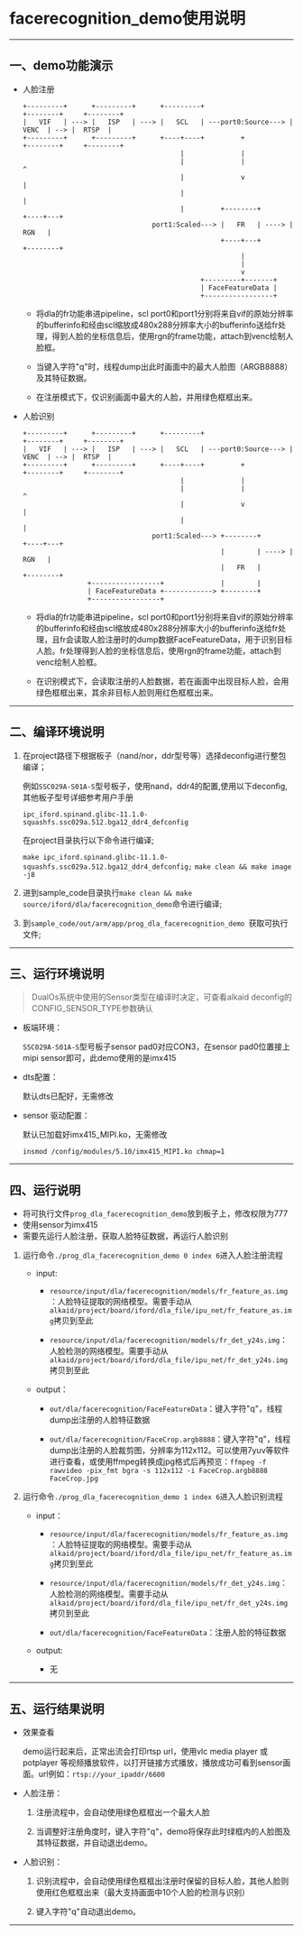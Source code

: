 ﻿# facerecognition_demo使用说明

---

## 一、demo功能演示

- 人脸注册

  ```
  +---------+      +---------+      +---------+                     +--------+     +--------+
  |   VIF   | ---> |   ISP   | ---> |   SCL   | ---port0:Source---> |  VENC  | --> |  RTSP  |
  +---------+      +---------+      +----+----+         +           +--------+     +--------+
                                         |              |
                                         |              |                ^
                                         |              v                |
                                         |                               |
                                         |         +--------+       +----+---+
                                  port1:Scaled---> |   FR   | ----> |  RGN   |
                                                   +----+---+       +--------+
                                                        |
                                                        |
                                                        v
                                              +---------+-------+
                                              | FaceFeatureData |
                                              +-----------------+
  ```

  - 将dla的fr功能串进pipeline，scl port0和port1分别将来自vif的原始分辨率的bufferinfo和经由scl缩放成480x288分辨率大小的bufferinfo送给fr处理，得到人脸的坐标信息后，使用rgn的frame功能，attach到venc绘制人脸框。

  - 当键入字符"q"时，线程dump出此时画面中的最大人脸图（ARGB8888）及其特征数据。

  - 在注册模式下，仅识别画面中最大的人脸，并用绿色框框出来。

- 人脸识别
  ```
  +---------+      +---------+      +---------+                     +--------+     +--------+
  |   VIF   | ---> |   ISP   | ---> |   SCL   | ---port0:Source---> |  VENC  | --> |  RTSP  |
  +---------+      +---------+      +----+----+         +           +--------+     +--------+
                                         |              |
                                         |              |                ^
                                         |              v                |
                                         |                               |
                                  port1:Scaled---> +--------+       +----+---+
                                                   |        | ----> |  RGN   |
                                                   |   FR   |       +--------+
                  +-----------------+              |        |
                  | FaceFeatureData +------------> +--------+
                  +-----------------+
  ```

  - 将dla的fr功能串进pipeline，scl port0和port1分别将来自vif的原始分辨率的bufferinfo和经由scl缩放成480x288分辨率大小的bufferinfo送给fr处理，且fr会读取人脸注册时的dump数据FaceFeatureData，用于识别目标人脸。fr处理得到人脸的坐标信息后，使用rgn的frame功能，attach到venc绘制人脸框。

  - 在识别模式下，会读取注册的人脸数据，若在画面中出现目标人脸，会用绿色框框出来，其余非目标人脸则用红色框框出来。

---

## 二、编译环境说明

1. 在project路径下根据板子（nand/nor，ddr型号等）选择deconfig进行整包编译；

    例如`SSC029A-S01A-S`型号板子，使用nand，ddr4的配置,使用以下deconfig,其他板子型号详细参考用户手册

    `ipc_iford.spinand.glibc-11.1.0-squashfs.ssc029a.512.bga12_ddr4_defconfig`

    在project目录执行以下命令进行编译;

    `make ipc_iford.spinand.glibc-11.1.0-squashfs.ssc029a.512.bga12_ddr4_defconfig;`
    `make clean && make image -j8`

2. 进到sample_code目录执行`make clean && make source/iford/dla/facerecognition_demo`命令进行编译;

3. 到`sample_code/out/arm/app/prog_dla_facerecognition_demo `获取可执行文件;

---

## 三、运行环境说明

> DualOs系统中使用的Sensor类型在编译时决定，可查看alkaid deconfig的CONFIG_SENSOR_TYPE参数确认

- 板端环境：

  `SSC029A-S01A-S`型号板子sensor pad0对应CON3，在sensor pad0位置接上mipi sensor即可，此demo使用的是imx415

- dts配置：

  默认dts已配好，无需修改

- sensor 驱动配置：

  默认已加载好imx415_MIPI.ko，无需修改

  ```
  insmod /config/modules/5.10/imx415_MIPI.ko chmap=1
  ```

---

## 四、运行说明

- 将可执行文件`prog_dla_facerecognition_demo`放到板子上，修改权限为777
- 使用sensor为imx415
- 需要先运行人脸注册，获取人脸特征数据，再运行人脸识别



1. 运行命令`./prog_dla_facerecognition_demo 0 index 6`进入人脸注册流程

   - input:

     - `resource/input/dla/facerecognition/models/fr_feature_as.img`：人脸特征提取的网络模型。需要手动从`alkaid/project/board/iford/dla_file/ipu_net/fr_feature_as.img`拷贝到至此

     - `resource/input/dla/facerecognition/models/fr_det_y24s.img`：人脸检测的网络模型。需要手动从`alkaid/project/board/iford/dla_file/ipu_net/fr_det_y24s.img`拷贝到至此

   - output：

     - `out/dla/facerecognition/FaceFeatureData`：键入字符"q"，线程dump出注册的人脸特征数据

     - `out/dla/facerecognition/FaceCrop.argb8888`：键入字符"q"，线程dump出注册的人脸裁剪图，分辨率为112x112。可以使用7yuv等软件进行查看，或使用ffmpeg转换成jpg格式后再预览：`ffmpeg -f rawvideo -pix_fmt bgra -s 112x112 -i FaceCrop.argb8888 FaceCrop.jpg`

2. 运行命令`./prog_dla_facerecognition_demo 1 index 6`进入人脸识别流程

   - input：

     - `resource/input/dla/facerecognition/models/fr_feature_as.img`：人脸特征提取的网络模型。需要手动从`alkaid/project/board/iford/dla_file/ipu_net/fr_feature_as.img`拷贝到至此

     - `resource/input/dla/facerecognition/models/fr_det_y24s.img`：人脸检测的网络模型。需要手动从`alkaid/project/board/iford/dla_file/ipu_net/fr_det_y24s.img`拷贝到至此

     - `out/dla/facerecognition/FaceFeatureData`：注册人脸的特征数据

   - output:

     - 无

---

## 五、运行结果说明

- 效果查看

  demo运行起来后，正常出流会打印rtsp url，使用vlc media player 或 potplayer 等视频播放软件，以打开链接方式播放，播放成功可看到sensor画面。url例如：`rtsp://your_ipaddr/6600`

- 人脸注册：

  1. 注册流程中，会自动使用绿色框框出一个最大人脸

  2. 当调整好注册角度时，键入字符"q"，demo将保存此时绿框内的人脸图及其特征数据，并自动退出demo。

- 人脸识别：

  1. 识别流程中，会自动使用绿色框框出注册时保留的目标人脸，其他人脸则使用红色框框出来（最大支持画面中10个人脸的检测与识别）

  2. 键入字符"q"自动退出demo。

---